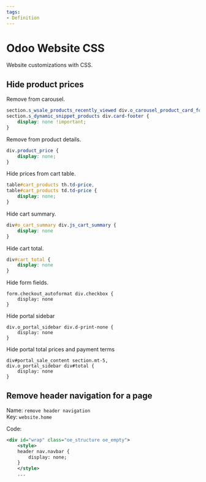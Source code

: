 ```yaml
---
tags:
- Definition
---
```

# Odoo Website CSS
Website customizations with CSS.

## Hide product prices

Remove from carousel.

```css
section.s_wsale_products_recently_viewed div.o_carousel_product_card_footer,
section.s_dynamic_snippet_products div.card-footer {
	display: none !important;
}
```

Remove from product details.

```css
div.product_price {
	display: none;
}
```

Hide prices from cart table.

```css
table#cart_products th.td-price,
table#cart_products td.td-price {
	display: none;
}
```

Hide cart summary.

```css
div#o_cart_summary div.js_cart_summary {
	display: none
}
```

Hide cart total.

```css
div#cart_total {
	display: none
}
```

Hide form fields.

```
form.checkout_autoformat div.checkbox {
	display: none
}
```

Hide portal sidebar

```
div.o_portal_sidebar div.d-print-none {
	display: none
}
```

Hide portal total prices and payment terms

```
div#portal_sale_content section.mt-5,
div.o_portal_sidebar div#total {
	display: none
}
```

## Remove header navigation for a page

Name: `remove header navigation`  
Key: `website.home`  

Code:
```xml
<div id="wrap" class="oe_structure oe_empty">
	<style>
	header nav.navbar {  
		display: none;  
	}
	</style>
	...
```
